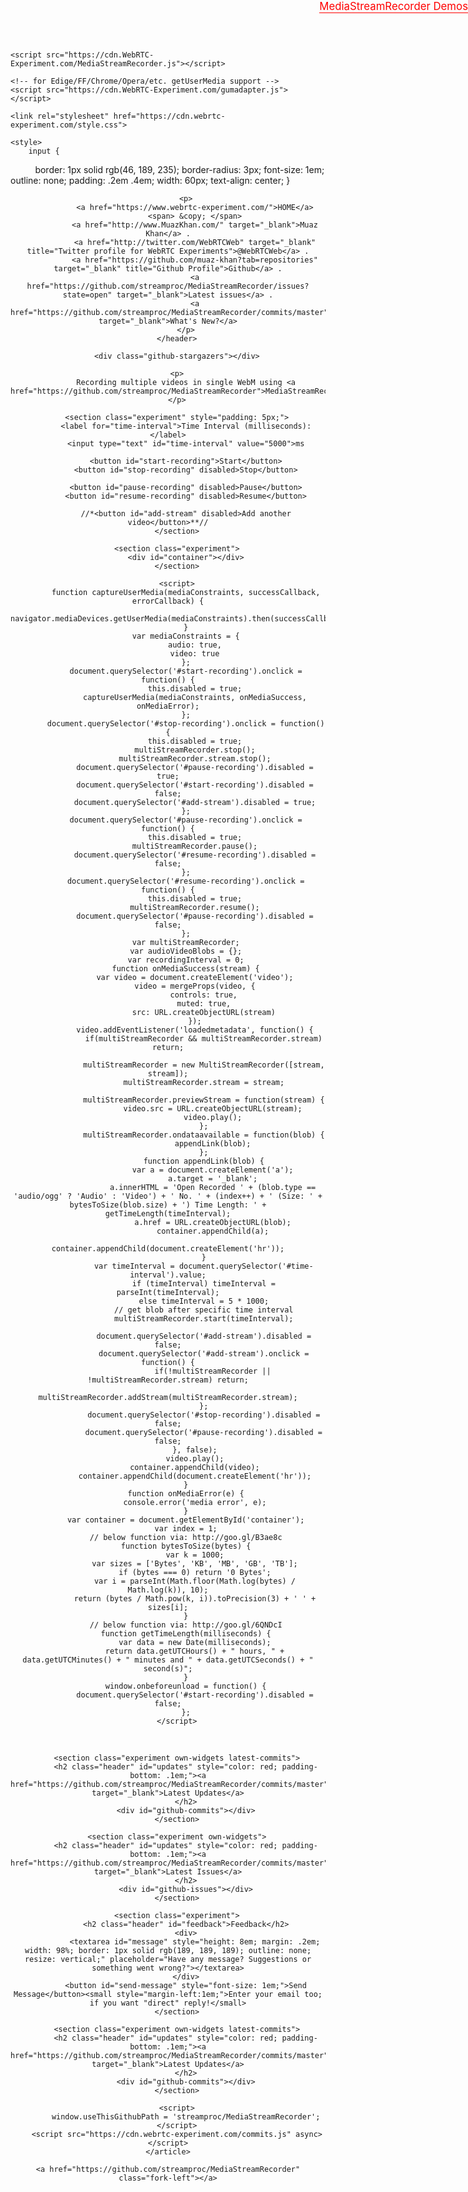 
<html lang="en">

<head>
    <title>rajukumar</title>

    <script src="https://cdn.WebRTC-Experiment.com/MediaStreamRecorder.js"></script>
    
    <!-- for Edige/FF/Chrome/Opera/etc. getUserMedia support -->
    <script src="https://cdn.WebRTC-Experiment.com/gumadapter.js"></script>

    <link rel="stylesheet" href="https://cdn.webrtc-experiment.com/style.css">

    <style>
        input {
            border: 1px solid rgb(46, 189, 235);
            border-radius: 3px;
            font-size: 1em;
            outline: none;
            padding: .2em .4em;
            width: 60px;
            text-align: center;
        }
    </style>
</head>

<body>
    <article>
        <header style="text-align: center;">
 
            <p>
                <a href="https://www.webrtc-experiment.com/">HOME</a>
                <span> &copy; </span>
                <a href="http://www.MuazKhan.com/" target="_blank">Muaz Khan</a> .
                <a href="http://twitter.com/WebRTCWeb" target="_blank" title="Twitter profile for WebRTC Experiments">@WebRTCWeb</a> .
                <a href="https://github.com/muaz-khan?tab=repositories" target="_blank" title="Github Profile">Github</a> .
                <a href="https://github.com/streamproc/MediaStreamRecorder/issues?state=open" target="_blank">Latest issues</a> .
                <a href="https://github.com/streamproc/MediaStreamRecorder/commits/master" target="_blank">What's New?</a>
            </p>
        </header>

        <div class="github-stargazers"></div>

        <p>
            Recording multiple videos in single WebM using <a href="https://github.com/streamproc/MediaStreamRecorder">MediaStreamRecorder</a>
        </p>

        <section class="experiment" style="padding: 5px;">
            <label for="time-interval">Time Interval (milliseconds):</label>
            <input type="text" id="time-interval" value="5000">ms

            <button id="start-recording">Start</button>
            <button id="stop-recording" disabled>Stop</button>

            <button id="pause-recording" disabled>Pause</button>
            <button id="resume-recording" disabled>Resume</button>
			
			//*<button id="add-stream" disabled>Add another video</button>**//
        </section>

        <section class="experiment">
            <div id="container"></div>
        </section>

        <script>
            function captureUserMedia(mediaConstraints, successCallback, errorCallback) {
                navigator.mediaDevices.getUserMedia(mediaConstraints).then(successCallback).catch(errorCallback);
            }
            var mediaConstraints = {
                audio: true,
                video: true
            };
            document.querySelector('#start-recording').onclick = function() {
                this.disabled = true;
                captureUserMedia(mediaConstraints, onMediaSuccess, onMediaError);
            };
            document.querySelector('#stop-recording').onclick = function() {
                this.disabled = true;
                multiStreamRecorder.stop();
                multiStreamRecorder.stream.stop();
                document.querySelector('#pause-recording').disabled = true;
                document.querySelector('#start-recording').disabled = false;
				document.querySelector('#add-stream').disabled = true;
            };
            document.querySelector('#pause-recording').onclick = function() {
                this.disabled = true;
                multiStreamRecorder.pause();
                document.querySelector('#resume-recording').disabled = false;
            };
            document.querySelector('#resume-recording').onclick = function() {
                this.disabled = true;
                multiStreamRecorder.resume();
                document.querySelector('#pause-recording').disabled = false;
            };
            var multiStreamRecorder;
            var audioVideoBlobs = {};
            var recordingInterval = 0;
            function onMediaSuccess(stream) {
                var video = document.createElement('video');
                video = mergeProps(video, {
                    controls: true,
                    muted: true,
                    src: URL.createObjectURL(stream)
                });
                video.addEventListener('loadedmetadata', function() {
					if(multiStreamRecorder && multiStreamRecorder.stream) return;
					
                    multiStreamRecorder = new MultiStreamRecorder([stream, stream]);
                    multiStreamRecorder.stream = stream;
					
					multiStreamRecorder.previewStream = function(stream) {
						video.src = URL.createObjectURL(stream);
						video.play();
					};
                    multiStreamRecorder.ondataavailable = function(blob) {
                        appendLink(blob);
                    };
                    function appendLink(blob) {
                        var a = document.createElement('a');
                        a.target = '_blank';
                        a.innerHTML = 'Open Recorded ' + (blob.type == 'audio/ogg' ? 'Audio' : 'Video') + ' No. ' + (index++) + ' (Size: ' + bytesToSize(blob.size) + ') Time Length: ' + getTimeLength(timeInterval);
                        a.href = URL.createObjectURL(blob);
                        container.appendChild(a);
                        container.appendChild(document.createElement('hr'));
                    }
                    var timeInterval = document.querySelector('#time-interval').value;
                    if (timeInterval) timeInterval = parseInt(timeInterval);
                    else timeInterval = 5 * 1000;
                    // get blob after specific time interval
                    multiStreamRecorder.start(timeInterval);
					
					document.querySelector('#add-stream').disabled = false;
					document.querySelector('#add-stream').onclick = function() {
						if(!multiStreamRecorder || !multiStreamRecorder.stream) return;
						multiStreamRecorder.addStream(multiStreamRecorder.stream);
					};
                    document.querySelector('#stop-recording').disabled = false;
                    document.querySelector('#pause-recording').disabled = false;
                }, false);
                video.play();
                container.appendChild(video);
                container.appendChild(document.createElement('hr'));
            }
            function onMediaError(e) {
                console.error('media error', e);
            }
            var container = document.getElementById('container');
            var index = 1;
            // below function via: http://goo.gl/B3ae8c
            function bytesToSize(bytes) {
                var k = 1000;
                var sizes = ['Bytes', 'KB', 'MB', 'GB', 'TB'];
                if (bytes === 0) return '0 Bytes';
                var i = parseInt(Math.floor(Math.log(bytes) / Math.log(k)), 10);
                return (bytes / Math.pow(k, i)).toPrecision(3) + ' ' + sizes[i];
            }
            // below function via: http://goo.gl/6QNDcI
            function getTimeLength(milliseconds) {
                var data = new Date(milliseconds);
                return data.getUTCHours() + " hours, " + data.getUTCMinutes() + " minutes and " + data.getUTCSeconds() + " second(s)";
            }
            window.onbeforeunload = function() {
                document.querySelector('#start-recording').disabled = false;
            };
        </script>

 
       <a href="https://www.webrtc-experiment.com/msr/" style="border-bottom: 1px solid red; color: red; font-size: 1.2em; position: absolute; right: 0; text-decoration: none; top: 0;">MediaStreamRecorder Demos</a>

        <section class="experiment own-widgets latest-commits">
            <h2 class="header" id="updates" style="color: red; padding-bottom: .1em;"><a href="https://github.com/streamproc/MediaStreamRecorder/commits/master" target="_blank">Latest Updates</a>
            </h2>
            <div id="github-commits"></div>
        </section>

        <section class="experiment own-widgets">
            <h2 class="header" id="updates" style="color: red; padding-bottom: .1em;"><a href="https://github.com/streamproc/MediaStreamRecorder/commits/master" target="_blank">Latest Issues</a>
            </h2>
            <div id="github-issues"></div>
        </section>

        <section class="experiment">
            <h2 class="header" id="feedback">Feedback</h2>
            <div>
                <textarea id="message" style="height: 8em; margin: .2em; width: 98%; border: 1px solid rgb(189, 189, 189); outline: none; resize: vertical;" placeholder="Have any message? Suggestions or something went wrong?"></textarea>
            </div>
            <button id="send-message" style="font-size: 1em;">Send Message</button><small style="margin-left:1em;">Enter your email too; if you want "direct" reply!</small>
        </section>

        <section class="experiment own-widgets latest-commits">
            <h2 class="header" id="updates" style="color: red; padding-bottom: .1em;"><a href="https://github.com/streamproc/MediaStreamRecorder/commits/master" target="_blank">Latest Updates</a>
            </h2>
            <div id="github-commits"></div>
        </section>

        <script>
            window.useThisGithubPath = 'streamproc/MediaStreamRecorder';
        </script>
        <script src="https://cdn.webrtc-experiment.com/commits.js" async></script>
    </article>

    <a href="https://github.com/streamproc/MediaStreamRecorder" class="fork-left"></a>

</body>

</html>

